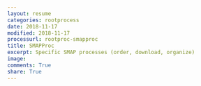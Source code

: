 ```yaml
---
layout: resume
categories: rootprocess
date: 2018-11-17
modified: 2018-11-17
processurl: rootproc-smapproc
title: SMAPProc
excerpt: Specific SMAP processes (order, download, organize)
image: 
comments: True
share: True
---
```

